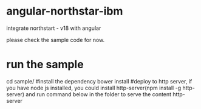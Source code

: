 # angular-northstar-ibm
integrate northstart - v18 with angular

please check the sample code for now.

# run the sample

cd sample/
#install the dependency
bower install
#deploy to http server, if you have node js installed, you could install http-server(npm install -g http-server) and run command below in the folder to serve the content
http-server
